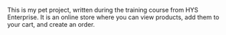 This is my pet project, written during the training course from HYS Enterprise. It is an online store where you can view products, add them to your cart, and create an order.
